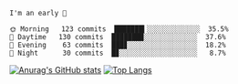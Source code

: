 <!--START_SECTION:productive-box-in-readme-->
```text
I'm an early 🐥

🌞 Morning   123 commits  ███████▍░░░░░░░░░░░░░  35.5%
🌆 Daytime   130 commits  ███████▉░░░░░░░░░░░░░  37.6%
🌃 Evening    63 commits  ███▊░░░░░░░░░░░░░░░░░  18.2%
🌚 Night      30 commits  █▊░░░░░░░░░░░░░░░░░░░   8.7%
```
<!--END_SECTION:productive-box-in-readme-->
[![Anurag's GitHub stats](https://github-readme-stats.vercel.app/api?username=tykeaboyloy&count_private=true&theme=vue-light&show_icons=true)](https://github.com/anuraghazra/github-readme-stats)
[![Top Langs](https://github-readme-stats.vercel.app/api/top-langs/?username=tykeaboyloy&layout=compact&theme=vue-light&langs_count=8)](https://github.com/anuraghazra/github-readme-stats)
